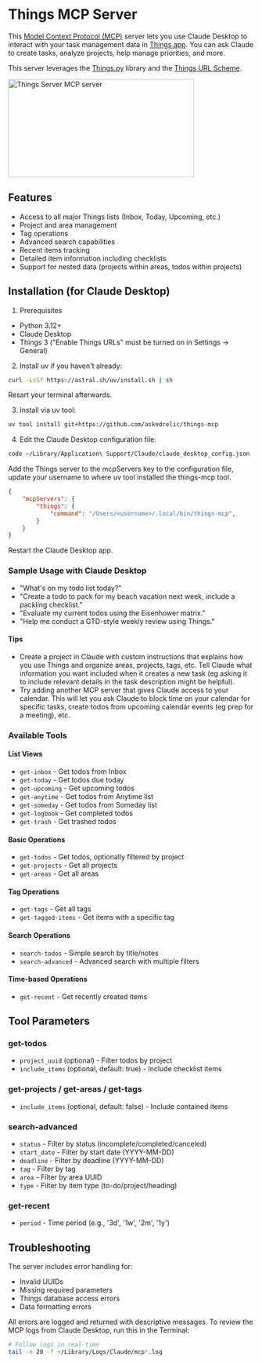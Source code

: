 # Things MCP Server

This [Model Context Protocol (MCP)](https://modelcontextprotocol.io/introduction) server lets you use Claude Desktop to interact with your task management data in [Things app](https://culturedcode.com/things). You can ask Claude to create tasks, analyze projects, help manage priorities, and more.

This server leverages the [Things.py](https://github.com/thingsapi/things.py) library and the [Things URL Scheme](https://culturedcode.com/things/help/url-scheme/). 

<a href="https://glama.ai/mcp/servers/t9cgixg2ah"><img width="380" height="200" src="https://glama.ai/mcp/servers/t9cgixg2ah/badge" alt="Things Server MCP server" /></a>

## Features

- Access to all major Things lists (Inbox, Today, Upcoming, etc.)
- Project and area management
- Tag operations
- Advanced search capabilities
- Recent items tracking
- Detailed item information including checklists
- Support for nested data (projects within areas, todos within projects)

## Installation (for Claude Desktop)

1. Prerequisites 
* Python 3.12+
* Claude Desktop
* Things 3 ("Enable Things URLs" must be turned on in Settings -> General)

2. Install uv if you haven't already:
```bash
curl -LsSf https://astral.sh/uv/install.sh | sh
```
Resart your terminal afterwards.

3. Install via uv tool:
```bash
uv tool install git+https://github.com/askedrelic/things-mcp
```

4. Edit the Claude Desktop configuration file:
```bash
code ~/Library/Application\ Support/Claude/claude_desktop_config.json
```
Add the Things server to the mcpServers key to the configuration file, update your username to where uv tool installed the things-mcp tool.
```json
{
    "mcpServers": {
        "things": {
            "command": "/Users/<username>/.local/bin/things-mcp",
        }
    }
}
```
Restart the Claude Desktop app.

### Sample Usage with Claude Desktop
* "What's on my todo list today?"
* "Create a todo to pack for my beach vacation next week, include a packling checklist."
* "Evaluate my current todos using the Eisenhower matrix."
* "Help me conduct a GTD-style weekly review using Things."

#### Tips
* Create a project in Claude with custom instructions that explains how you use Things and organize areas, projects, tags, etc. Tell Claude what information you want included when it creates a new task (eg asking it to include relevant details in the task description might be helpful).
* Try adding another MCP server that gives Claude access to your calendar. This will let you ask Claude to block time on your calendar for specific tasks, create todos from upcoming calendar events (eg prep for a meeting), etc.


### Available Tools

#### List Views
- `get-inbox` - Get todos from Inbox
- `get-today` - Get todos due today
- `get-upcoming` - Get upcoming todos
- `get-anytime` - Get todos from Anytime list
- `get-someday` - Get todos from Someday list
- `get-logbook` - Get completed todos
- `get-trash` - Get trashed todos

#### Basic Operations
- `get-todos` - Get todos, optionally filtered by project
- `get-projects` - Get all projects
- `get-areas` - Get all areas

#### Tag Operations
- `get-tags` - Get all tags
- `get-tagged-items` - Get items with a specific tag

#### Search Operations
- `search-todos` - Simple search by title/notes
- `search-advanced` - Advanced search with multiple filters

#### Time-based Operations
- `get-recent` - Get recently created items

## Tool Parameters

### get-todos
- `project_uuid` (optional) - Filter todos by project
- `include_items` (optional, default: true) - Include checklist items

### get-projects / get-areas / get-tags
- `include_items` (optional, default: false) - Include contained items

### search-advanced
- `status` - Filter by status (incomplete/completed/canceled)
- `start_date` - Filter by start date (YYYY-MM-DD)
- `deadline` - Filter by deadline (YYYY-MM-DD)
- `tag` - Filter by tag
- `area` - Filter by area UUID
- `type` - Filter by item type (to-do/project/heading)

### get-recent
- `period` - Time period (e.g., '3d', '1w', '2m', '1y')


## Troubleshooting

The server includes error handling for:
- Invalid UUIDs
- Missing required parameters
- Things database access errors
- Data formatting errors

All errors are logged and returned with descriptive messages. To review the MCP logs from Claude Desktop, run this in the Terminal:
```bash
# Follow logs in real-time
tail -n 20 -f ~/Library/Logs/Claude/mcp*.log
```
